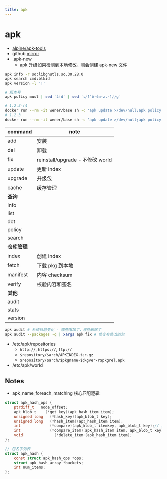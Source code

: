 ```yaml
---
title: apk
---
```


# apk

- [alpine/apk-tools](https://gitlab.alpinelinux.org/alpine/apk-tools)
- github [mirror](https://github.com/alpinelinux/apk-tools)
- .apk-new
  - apk 升级如果检测到本地修改，则会创建 apk-new 文件

```bash
apk info -r so:libgnutls.so.30.28.0
apk search cmd:blkid
apk version -l '!'

# 版本号
apk policy musl | sed '2!d' | sed 's/[^0-9a-z.-]//g'

# 1.2.3-r4
docker run --rm -it wener/base sh -c 'apk update >/dev/null;apk policy musl | sed "2!d" | sed "s/[^0-9a-z.-]//g"'
# 1.2.3
docker run --rm -it wener/base sh -c 'apk update >/dev/null;apk policy musl | sed "2!d" | sed "s/[^0-9a-z.-]//g"' | cut -d '-' -f 1
```

| command      | note                             |
| ------------ | -------------------------------- |
| add          | 安装                             |
| del          | 卸载                             |
| fix          | reinstall/upgrade - 不修改 world |
| update       | 更新 index                       |
| upgrade      | 升级包                           |
| cache        | 缓存管理                         |
| **查询**     |
| info         |
| list         |
| dot          |
| policy       |
| search       |
| **仓库管理** |
| index        | 创建 index                       |
| fetch        | 下载 pkg 到本地                  |
| manifest     | 内容 checksum                    |
| verify       | 校验内容和签名                   |
| **其他**     |
| audit        |
| stats        |
| version      |

```bash
apk audit # 系统目前变化 - 哪些增加了，哪些删除了
apk audit --packages -q | xargs apk fix # 修复有修改的包
```

- /etc/apk/repositories
  - `http://`, `https://`, `ftp://`
  - `$repository/$arch/APKINDEX.tar.gz`
  - `$repository/$arch/$pkgname-$pkgver-r$pkgrel.apk`
- /etc/apk/world

## Notes

- apk_name_foreach_matching 核心匹配逻辑

```c
struct apk_hash_ops {
	ptrdiff_t	node_offset;
	apk_blob_t	  (*get_key)(apk_hash_item item);
	unsigned long	(*hash_key)(apk_blob_t key);
	unsigned long	(*hash_item)(apk_hash_item item);
	int		        (*compare)(apk_blob_t itemkey, apk_blob_t key);// 比较包名
	int		        (*compare_item)(apk_hash_item item, apk_blob_t key); // 比较内容
	void		      (*delete_item)(apk_hash_item item);
};

// 包名字列表
struct apk_hash {
	const struct apk_hash_ops *ops;
	struct apk_hash_array *buckets;
	int num_items;
};
```

